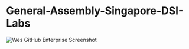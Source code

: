 # General-Assembly-Singapore-DSI-Labs

![Wes GitHub Enterprise Screenshot](/General-Assembly-Singapore-DSI-Labs/General_Assembly_Singapore_Github_Enterprise.png "Wes GitHub Enterprise Screenshot")
